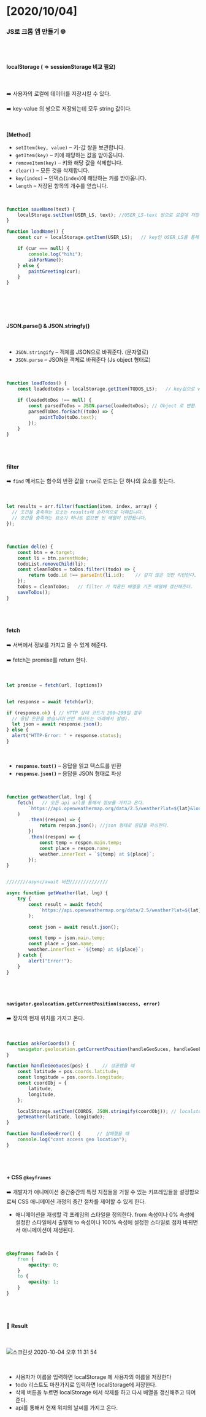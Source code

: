 # [2020/10/04]





### JS로 크롬 앱 만들기 :globe_with_meridians:



</br> </br>



#### localStorage ( => sessionStorage 비교 필요)

</br>

:arrow_right: 사용자의 로컬에 데이터를 저장시킬 수 있다. 

:arrow_right: key-value 의 쌍으로 저장되는데 모두 string 값이다. 

</br>

**[Method]**

- `setItem(key, value)` – 키-값 쌍을 보관합니다.
- `getItem(key)` – 키에 해당하는 값을 받아옵니다.
- `removeItem(key)` – 키와 해당 값을 삭제합니다.
- `clear()` – 모든 것을 삭제합니다.
- `key(index)` – 인덱스(`index`)에 해당하는 키를 받아옵니다.
- `length` – 저장된 항목의 개수를 얻습니다.



</br>

```js
function saveName(text) {
    localStorage.setItem(USER_LS, text); //USER_LS-text 쌍으로 로컬에 저장한다. 
}

function loadName() {
    const cur = localStorage.getItem(USER_LS);   // key인 USER_LS를 통해서 value를 가지고 온다. 

    if (cur === null) {
        console.log("hihi");
        askForName();
    } else {
        paintGreeting(cur);
    }
}




```



</br></br>





#### JSON.parse() & JSON.stringfy()

</br>

- `JSON.stringify` – 객체를 JSON으로 바꿔준다. (문자열로)
- `JSON.parse` – JSON을 객체로 바꿔준다 (Js object 형태로)

</br>

```js
function loadTodos() {
    const loadedtoDos = localStorage.getItem(TODOS_LS);   // key값으로 value를 로컬에서 가지고 온다. (string)

    if (loadedtoDos !== null) {
        const parsedToDos = JSON.parse(loadedtoDos); // Object 로 변환.
        parsedToDos.forEach((toDo) => {
            paintToDo(toDo.text);
        });
    }
}
```









</br></br>





#### filter

:arrow_right: `find` 메서드는 함수의 반환 값을 `true`로 만드는 단 하나의 요소를 찾는다.

</br>

```js
let results = arr.filter(function(item, index, array) {
  // 조건을 충족하는 요소는 results에 순차적으로 더해집니다.
  // 조건을 충족하는 요소가 하나도 없으면 빈 배열이 반환됩니다.
});
```

</br>

```js
function del(e) {
    const btn = e.target;
    const li = btn.parentNode;
    todoList.removeChild(li);
    const cleanToDos = toDos.filter((todo) => {
        return todo.id !== parseInt(li.id);    // 같지 않은 것만 리턴한다. 
    });
    toDos = cleanToDos;   // filter 가 적용된 배열을 기존 배열에 갱신해준다. 
    saveToDos();
}
```





</br> </br>





#### fetch

:arrow_right: 서버에서 정보를 가지고 올 수 있게 해준다. 

:arrow_right: fetch는 promise를 return 한다. 

</br>

```js
let promise = fetch(url, [options])


let response = await fetch(url);

if (response.ok) { // HTTP 상태 코드가 200~299일 경우
  // 응답 몬문을 받습니다(관련 메서드는 아래에서 설명).
  let json = await response.json();
} else {
  alert("HTTP-Error: " + response.status);
}
```

</br>

- **`response.text()`** – 응답을 읽고 텍스트를 반환
- **`response.json()`** – 응답을 JSON 형태로 파싱

</br>

```js
function getWeather(lat, lng) {
    fetch(   // 오픈 api url를 통해서 정보를 가지고 온다. 
        `https://api.openweathermap.org/data/2.5/weather?lat=${lat}&lon=${lng}&appid=${API_KEY}&units=metric`
    )
        .then((respon) => {
            return respon.json(); //json 형태로 응답을 파싱한다.
        })
        .then((respon) => {
            const temp = respon.main.temp;
            const place = respon.name;
            weather.innerText = `${temp} at ${place}`;
        });
}


////////async/await 버전//////////////

async function getWeather(lat, lng) {
    try {
        const result = await fetch(
            `https://api.openweathermap.org/data/2.5/weather?lat=${lat}&lon=${lng}&appid=${API_KEY}&units=metric`
        );

        const json = await result.json();

        const temp = json.main.temp;
        const place = json.name;
        weather.innerText = `${temp} at ${place}`;
    } catch {
        alert("Error!");
    }
}

```



</br></br>



#### `navigator.geolocation.getCurrentPosition(success, error)`

:arrow_right: 장치의 현재 위치를 가지고 온다. 

</br>

```js
function askForCoords() {
    navigator.geolocation.getCurrentPosition(handleGeoSuces, handleGeoError);
}

function handleGeoSuces(pos) {     // 성공했을 때
    const latitude = pos.coords.latitude;
    const longitude = pos.coords.longitude;
    const coordObj = {
        latitude,
        longitude,
    };

    localStorage.setItem(COORDS, JSON.stringify(coordObj)); // localstorage에 저장.
    getWeather(latitude, longitude);
}

function handleGeoError() {      // 실패했을 때
    console.log("cant access geo location");
}

```

</br></br>





#### + CSS `@keyframes`

:arrow_right: 개발자가 애니메이션 중간중간의 특정 지점들을 거칠 수 있는 키프레임들을 설정함으로써 CSS 애니메이션 과정의 중간 절차를 제어할 수 있게 한다. 

- 애니메이션을 재생할 각 프레임의 스타일을 정의한다. from 속성이나 0% 속성에 설정한 스타일에서 출발해 to 속성이나 100% 속성에 설정한 스타일로 점차 바뀌면서 애니메이션이 재생된다.

  

</br>

```css
@keyframes fadeIn {
    from {
        opacity: 0;
    }
    to {
        opacity: 1;
    }
}

```





</br></br>





#### 🎉 Result 

</br>

![스크린샷 2020-10-04 오후 11 31 54](https://user-images.githubusercontent.com/48006103/95018526-4e66f580-069b-11eb-8316-61575ed50938.png)



</br>

- 사용자가 이름을 입력하면 localStorage 에 사용자의 이름을 저장한다
- todo 리스트도 마찬가지로 입력하면 localStorage에 저장한다. 
- 삭제 버튼을 누르면 localStorage 에서 삭제를 하고 다시 배열을 갱신해주고 띄어준다. 
- api를 통해서 현재 위치의 날씨를 가지고 온다.  





























</br></br>